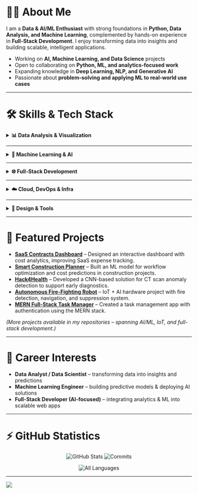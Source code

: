 # 👩‍💻 About Me  
I am a **Data & AI/ML Enthusiast** with strong foundations in **Python, Data Analysis, and Machine Learning**, complemented by hands-on experience in **Full-Stack Development**. I enjoy transforming data into insights and building scalable, intelligent applications.  

- Working on **AI, Machine Learning, and Data Science** projects  
- Open to collaborating on **Python, ML, and analytics-focused work**  
- Expanding knowledge in **Deep Learning, NLP, and Generative AI**  
- Passionate about **problem-solving and applying ML to real-world use cases**  



---

# 🛠️ Skills & Tech Stack  

<details>
<summary><b>📊 Data Analysis & Visualization</b></summary>

| Tools | Skills |
|-------|--------|
| ![Python](https://skillicons.dev/icons?i=python) ![R](https://skillicons.dev/icons?i=r) ![SQL](https://img.shields.io/badge/SQL-336791?style=flat-square&logo=postgresql&logoColor=white) | Data Wrangling, Statistical Analysis, Data Cleaning |
| ![Power BI](https://img.shields.io/badge/PowerBI-F2C811?style=flat-square&logo=powerbi&logoColor=black) ![Tableau](https://img.shields.io/badge/Tableau-E97627?style=flat-square&logo=Tableau&logoColor=white) ![Excel](https://img.shields.io/badge/Excel-217346?style=flat-square&logo=microsoft-excel&logoColor=white) | Visualization, Dashboarding, Reporting |

</details>  

---

<details>
<summary><b>🤖 Machine Learning & AI</b></summary>

| Frameworks | Focus Areas |
|------------|-------------|
| ![TensorFlow](https://skillicons.dev/icons?i=tensorflow) ![Scikit-learn](https://img.shields.io/badge/Scikit--Learn-F7931E?style=flat-square&logo=scikitlearn&logoColor=white) ![OpenCV](https://img.shields.io/badge/OpenCV-5C3EE8?style=flat-square&logo=opencv&logoColor=white) | Predictive Modeling, Neural Networks, Computer Vision |
| ![Pandas](https://img.shields.io/badge/Pandas-150458?style=flat-square&logo=pandas&logoColor=white) ![NumPy](https://img.shields.io/badge/Numpy-013243?style=flat-square&logo=numpy&logoColor=white) ![NVIDIA](https://img.shields.io/badge/NVIDIA-76B900?style=flat-square&logo=nvidia&logoColor=white) | Data Manipulation, Feature Engineering, Model Optimization |

</details>  

---

<details>
<summary><b>🌐 Full-Stack Development</b></summary>

| Frontend | Backend | Databases |
|----------|---------|-----------|
| ![JavaScript](https://skillicons.dev/icons?i=js) ![React](https://skillicons.dev/icons?i=react) ![Next.js](https://skillicons.dev/icons?i=nextjs) ![Nuxt.js](https://img.shields.io/badge/Nuxt-002E3B?style=flat-square&logo=nuxt.js&logoColor=00DC82) | ![Node.js](https://skillicons.dev/icons?i=nodejs) ![Express](https://skillicons.dev/icons?i=express) ![Flutter](https://skillicons.dev/icons?i=flutter) | ![MySQL](https://skillicons.dev/icons?i=mysql) ![MongoDB](https://skillicons.dev/icons?i=mongodb) ![Oracle](https://img.shields.io/badge/Oracle-F80000?style=flat-square&logo=oracle&logoColor=white) ![DynamoDB](https://img.shields.io/badge/DynamoDB-4053D6?style=flat-square&logo=Amazon-DynamoDB&logoColor=white) ![Couchbase](https://img.shields.io/badge/Couchbase-EA2328?style=flat-square&logo=couchbase&logoColor=white) |

</details>  

---

<details>
<summary><b>☁️ Cloud, DevOps & Infra</b></summary>

| Platforms | Tools |
|-----------|-------|
| ![AWS](https://skillicons.dev/icons?i=aws) ![Azure](https://skillicons.dev/icons?i=azure) ![Cloudflare](https://img.shields.io/badge/Cloudflare-F38020?style=flat-square&logo=cloudflare&logoColor=white) | Cloud Infrastructure, CDN, Hosting |
| ![Netlify](https://skillicons.dev/icons?i=netlify) ![Vercel](https://skillicons.dev/icons?i=vercel) ![Docker](https://skillicons.dev/icons?i=docker) ![Apache](https://img.shields.io/badge/Apache-D42029?style=flat-square&logo=apache&logoColor=white) | CI/CD, Deployment, Containers |

</details>  

---

<details>
<summary><b>🎨 Design & Tools</b></summary>

| Design | Productivity |
|--------|--------------|
| ![Canva](https://img.shields.io/badge/Canva-00C4CC?style=flat-square&logo=Canva&logoColor=white) ![Adobe Photoshop](https://img.shields.io/badge/Adobe%20Photoshop-31A8FF?style=flat-square&logo=adobephotoshop&logoColor=white) ![Adobe After Effects](https://img.shields.io/badge/Adobe%20After%20Effects-9999FF?style=flat-square&logo=adobeaftereffects&logoColor=white) ![Adobe Fonts](https://img.shields.io/badge/Adobe%20Fonts-000B1D?style=flat-square&logo=adobefonts&logoColor=white) | ![GitHub](https://skillicons.dev/icons?i=github) ![Arduino](https://skillicons.dev/icons?i=arduino) ![Powershell](https://img.shields.io/badge/Powershell-5391FE?style=flat-square&logo=powershell&logoColor=white) ![Windows Terminal](https://img.shields.io/badge/Windows%20Terminal-4D4D4D?style=flat-square&logo=windowsterminal&logoColor=white) |

</details>  

---

# 🚀 Featured Projects  

- [**SaaS Contracts Dashboard**](https://github.com/AnnieMahajan454/SaaS-Contracts-Dashboard) – Designed an interactive dashboard with cost analytics, improving SaaS expense tracking.  
- [**Smart Construction Planner**](https://github.com/AnnieMahajan454/Smart-Construction-Planner) – Built an ML model for workflow optimization and cost predictions in construction projects.  
- [**Hack4Health**](https://github.com/AnnieMahajan454/Hack4Health) – Developed a CNN-based solution for CT scan anomaly detection to support early diagnostics.  
- [**Autonomous Fire-Fighting Robot**](#) – IoT + AI hardware project with fire detection, navigation, and suppression system.  
- [**MERN Full-Stack Task Manager**](https://github.com/AnnieMahajan454/MERN-Full-Stack) – Created a task management app with authentication using the MERN stack.  

*(More projects available in my repositories – spanning AI/ML, IoT, and full-stack development.)*  

---

# 🎯 Career Interests  
- **Data Analyst / Data Scientist** – transforming data into insights and predictions  
- **Machine Learning Engineer** – building predictive models & deploying AI solutions  
- **Full-Stack Developer (AI-focused)** – integrating analytics & ML into scalable web apps  

---

# ⚡ GitHub Statistics  

<p align="center">
  <img src="https://github-profile-summary-cards.vercel.app/api/cards/stats?username=AnnieMahajan454&theme=tokyonight" alt="GitHub Stats" />
  <img src="https://github-profile-summary-cards.vercel.app/api/cards/productive-time?username=AnnieMahajan454&theme=tokyonight&utcOffset=8" alt="Commits" />
</p>

<p align="center">
  <!-- Show ALL languages (up to x instead of just top 6) -->
  <img src="https://github-readme-stats.vercel.app/api/top-langs/?username=AnnieMahajan454&langs_count=200&layout=compact&theme=tokyonight&hide_border=false&count_private=true" alt="All Languages" /></p>

---

[![](https://visitcount.itsvg.in/api?id=AnnieMahajan454&icon=0&color=0)](https://visitcount.itsvg.in)  
